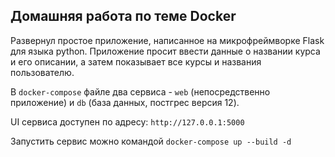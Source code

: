 ## Домашняя работа по теме Docker

Развернул простое приложение, написанное на микрофреймворке Flask для языка python.
Приложение просит ввести данные о названии курса и его описании, а затем показывает
все курсы и названия пользователю.

В `docker-compose` файле два сервиса - `web` (непосредственно приложение)
и `db` (база данных, постгрес версия 12). 

UI сервиса доступен по адресу: `http://127.0.0.1:5000`

Запустить сервис можно командой `docker-compose up --build -d`